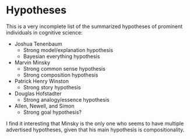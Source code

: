 # Hypotheses

This is a very incomplete list of the summarized hypotheses of prominent individuals in cognitive science:
 - Joshua Tenenbaum
   - Strong model/explanation hypothesis
   - Bayesian everything hypothesis
 - Marvin Minsky
   - Strong common sense hypothesis
   - Strong composition hypothesis
 - Patrick Henry Winston
   - Strong story hypothesis
 - Douglas Hofstadter
   - Strong analogy/essence hypothesis
 - Allen, Newell, and Simon
   - Strong goal hypothesis?  

I find it interesting that Minsky is the only one who seems to have multiple advertised hypotheses, given that his main hypothesis is compositionality.
